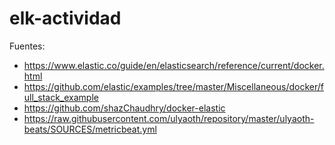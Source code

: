 # elk-actividad
Fuentes: 
* https://www.elastic.co/guide/en/elasticsearch/reference/current/docker.html
* https://github.com/elastic/examples/tree/master/Miscellaneous/docker/full_stack_example
* https://github.com/shazChaudhry/docker-elastic
* https://raw.githubusercontent.com/ulyaoth/repository/master/ulyaoth-beats/SOURCES/metricbeat.yml
